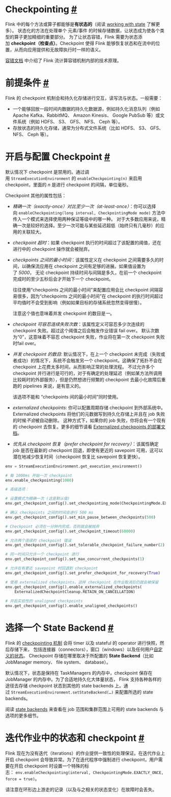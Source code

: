 # **Checkpointing [#](https://nightlies.apache.org/flink/flink-docs-release-1.13/zh/docs/dev/datastream/fault-tolerance/checkpointing/#checkpointing)**

Flink 中的每个方法或算子都能够是**有状态的**（阅读 [working with state](https://nightlies.apache.org/flink/flink-docs-release-1.13/zh/docs/dev/datastream/fault-tolerance/checkpointing/state.html) 了解更多）。 状态化的方法在处理单个 元素/事件 的时候存储数据，让状态成为使各个类型的算子更加精细的重要部分。 为了让状态容错，Flink 需要为状态添加 **checkpoint（检查点）**。Checkpoint 使得 Flink 能够恢复状态和在流中的位置，从而向应用提供和无故障执行时一样的语义。

[容错文档](https://nightlies.apache.org/flink/flink-docs-release-1.13/zh/docs/learn-flink/fault_tolerance/) 中介绍了 Flink 流计算容错机制内部的技术原理。

# **前提条件 [#](https://nightlies.apache.org/flink/flink-docs-release-1.13/zh/docs/dev/datastream/fault-tolerance/checkpointing/#%e5%89%8d%e6%8f%90%e6%9d%a1%e4%bb%b6)**

Flink 的 checkpoint 机制会和持久化存储进行交互，读写流与状态。一般需要：

- 一个能够回放一段时间内数据的持久化数据源，例如持久化消息队列（例如 Apache Kafka、RabbitMQ、 Amazon Kinesis、 Google PubSub 等）或文件系统（例如 HDFS、 S3、 GFS、 NFS、 Ceph 等）。
- 存放状态的持久化存储，通常为分布式文件系统（比如 HDFS、 S3、 GFS、 NFS、 Ceph 等）。

# **开启与配置 Checkpoint [#](https://nightlies.apache.org/flink/flink-docs-release-1.13/zh/docs/dev/datastream/fault-tolerance/checkpointing/#%e5%bc%80%e5%90%af%e4%b8%8e%e9%85%8d%e7%bd%ae-checkpoint)**

默认情况下 checkpoint 是禁用的。通过调用 `StreamExecutionEnvironment` 的 `enableCheckpointing(n)` 来启用 checkpoint，里面的 *n* 是进行 checkpoint 的间隔，单位毫秒。

Checkpoint 其他的属性包括：

- *精确一次（exactly-once）对比至少一次（at-least-once）*：你可以选择向 `enableCheckpointing(long interval, CheckpointingMode mode)` 方法中传入一个模式来选择使用两种保证等级中的哪一种。 对于大多数应用来说，精确一次是较好的选择。至少一次可能与某些延迟超低（始终只有几毫秒）的应用的关联较大。
- *checkpoint 超时*：如果 checkpoint 执行的时间超过了该配置的阈值，还在进行中的 checkpoint 操作就会被抛弃。
- *checkpoints 之间的最小时间*：该属性定义在 checkpoint 之间需要多久的时间，以确保流应用在 checkpoint 之间有足够的进展。如果值设置为了 *5000*， 无论 checkpoint 持续时间与间隔是多久，在前一个 checkpoint 完成时的至少五秒后会才开始下一个 checkpoint。

  往往使用“checkpoints 之间的最小时间”来配置应用会比 checkpoint 间隔容易很多，因为“checkpoints 之间的最小时间”在 checkpoint 的执行时间超过平均值时不会受到影响（例如如果目标的存储系统忽然变得很慢）。

  注意这个值也意味着并发 checkpoint 的数目是*一*。

- *checkpoint 可容忍连续失败次数*：该属性定义可容忍多少次连续的 checkpoint 失败。超过这个阈值之后会触发作业错误 fail over。 默认次数为“0”，这意味着不容忍 checkpoint 失败，作业将在第一次 checkpoint 失败时fail over。
- *并发 checkpoint 的数目*: 默认情况下，在上一个 checkpoint 未完成（失败或者成功）的情况下，系统不会触发另一个 checkpoint。这确保了拓扑不会在 checkpoint 上花费太多时间，从而影响正常的处理流程。 不过允许多个 checkpoint 并行进行是可行的，对于有确定的处理延迟（例如某方法所调用比较耗时的外部服务），但是仍然想进行频繁的 checkpoint 去最小化故障后重跑的 pipelines 来说，是有意义的。

  该选项不能和 “checkpoints 间的最小时间"同时使用。

- *externalized checkpoints*: 你可以配置周期存储 checkpoint 到外部系统中。Externalized checkpoints 将他们的元数据写到持久化存储上并且在 job 失败的时候*不会*被自动删除。 这种方式下，如果你的 job 失败，你将会有一个现有的 checkpoint 去恢复。更多的细节请看 [Externalized checkpoints 的部署文档](https://nightlies.apache.org/flink/flink-docs-release-1.13/zh/docs/ops/state/checkpoints/#externalized-checkpoints)。
- *优先从 checkpoint 恢复（prefer checkpoint for recovery）*：该属性确定 job 是否在最新的 checkpoint 回退，即使有更近的 savepoint 可用，这可以潜在地减少恢复时间（checkpoint 恢复比 savepoint 恢复更快）。

```python
env = StreamExecutionEnvironment.get_execution_environment()

# 每 1000ms 开始一次 checkpoint
env.enable_checkpointing(1000)

# 高级选项：

# 设置模式为精确一次 (这是默认值)
env.get_checkpoint_config().set_checkpointing_mode(CheckpointingMode.EXACTLY_ONCE)

# 确认 checkpoints 之间的时间会进行 500 ms
env.get_checkpoint_config().set_min_pause_between_checkpoints(500)

# Checkpoint 必须在一分钟内完成，否则就会被抛弃
env.get_checkpoint_config().set_checkpoint_timeout(60000)

# 允许两个连续的 checkpoint 错误
env.get_checkpoint_config().set_tolerable_checkpoint_failure_number(2)

# 同一时间只允许一个 checkpoint 进行
env.get_checkpoint_config().set_max_concurrent_checkpoints(1)

# 允许在有更近 savepoint 时回退到 checkpoint
env.get_checkpoint_config().set_prefer_checkpoint_for_recovery(True)

# 使用 externalized checkpoints，这样 checkpoint 在作业取消后仍就会被保留
env.get_checkpoint_config().enable_externalized_checkpoints(
    ExternalizedCheckpointCleanup.RETAIN_ON_CANCELLATION)
    
# 开启实验性的 unaligned checkpoints
env.get_checkpoint_config().enable_unaligned_checkpoints()
```
# **选择一个 State Backend [#](https://nightlies.apache.org/flink/flink-docs-release-1.13/zh/docs/dev/datastream/fault-tolerance/checkpointing/#%e9%80%89%e6%8b%a9%e4%b8%80%e4%b8%aa-state-backend)**

Flink 的 [checkpointing 机制](https://nightlies.apache.org/flink/flink-docs-release-1.13/zh/docs/learn-flink/fault_tolerance/) 会将 timer 以及 stateful 的 operator 进行快照，然后存储下来， 包括连接器（connectors），窗口（windows）以及任何用户[自定义的状态](https://nightlies.apache.org/flink/flink-docs-release-1.13/zh/docs/dev/datastream/fault-tolerance/checkpointing/state.html)。 Checkpoint 存储在哪里取决于所配置的 **State Backend**（比如 JobManager memory、 file system、 database）。

默认情况下，状态是保持在 TaskManagers 的内存中，checkpoint 保存在 JobManager 的内存中。为了合适地持久化大体量状态， Flink 支持各种各样的途径去存储 checkpoint 状态到其他的 state backends 上。通过 `StreamExecutionEnvironment.setStateBackend(…)` 来配置所选的 state backends。

阅读 [state backends](https://nightlies.apache.org/flink/flink-docs-release-1.13/zh/docs/ops/state/state_backends/) 来查看在 job 范围和集群范围上可用的 state backends 与选项的更多细节。

# **迭代作业中的状态和 checkpoint [#](https://nightlies.apache.org/flink/flink-docs-release-1.13/zh/docs/dev/datastream/fault-tolerance/checkpointing/#%e8%bf%ad%e4%bb%a3%e4%bd%9c%e4%b8%9a%e4%b8%ad%e7%9a%84%e7%8a%b6%e6%80%81%e5%92%8c-checkpoint)**

Flink 现在为没有迭代（iterations）的作业提供一致性的处理保证。在迭代作业上开启 checkpoint 会导致异常。为了在迭代程序中强制进行 checkpoint，用户需要在开启 checkpoint 时设置一个特殊的标志： `env.enableCheckpointing(interval, CheckpointingMode.EXACTLY_ONCE, force = true)`。

请注意在环形边上游走的记录（以及与之相关的状态变化）在故障时会丢失。